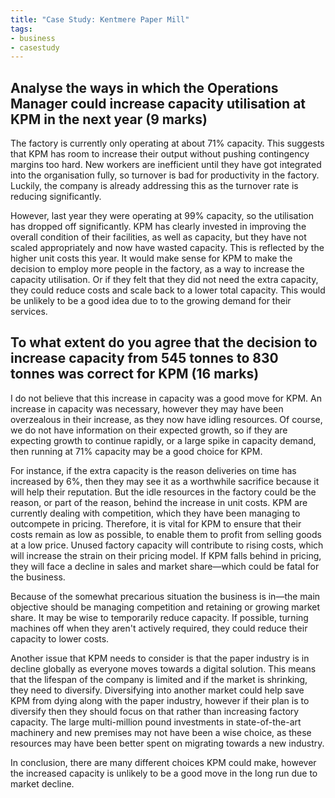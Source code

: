 ```yaml
---
title: "Case Study: Kentmere Paper Mill"
tags:
- business
- casestudy
---
```


## Analyse the ways in which the Operations Manager could increase capacity utilisation at KPM in the next year (9 marks)

The factory is currently only operating at about 71% capacity. This suggests that KPM has room to increase their output without pushing contingency margins too hard. New workers are inefficient until they have got integrated into the organisation fully, so turnover is bad for productivity in the factory. Luckily, the company is already addressing this as the turnover rate is reducing significantly.

However, last year they were operating at 99% capacity, so the utilisation has dropped off significantly. KPM has clearly invested in improving the overall condition of their facilities, as well as capacity, but they have not scaled appropriately and now have wasted capacity. This is reflected by the higher unit costs this year. It would make sense for KPM to make the decision to employ more people in the factory, as a way to increase the capacity utilisation. Or if they felt that they did not need the extra capacity, they could reduce costs and scale back to a lower total capacity. This would be unlikely to be a good idea due to to the growing demand for their services. 

## To what extent do you agree that the decision to increase capacity from 545 tonnes to 830 tonnes was correct for KPM (16 marks)

I do not believe that this increase in capacity was a good move for KPM. An increase in capacity was necessary, however they may have been overzealous in their increase, as they now have idling resources. Of course, we do not have information on their expected growth, so if they are expecting growth to continue rapidly, or a large spike in capacity demand, then running at 71% capacity may be a good choice for KPM.

For instance, if the extra capacity is the reason deliveries on time has increased by 6%, then they may see it as a worthwhile sacrifice because it will help their reputation. But the idle resources in the factory could be the reason, or part of the reason, behind the increase in unit costs. KPM are currently dealing with competition, which they have been managing to outcompete in pricing. Therefore, it is vital for KPM to ensure that their costs remain as low as possible, to enable them to profit from selling goods at a low price. Unused factory capacity will contribute to rising costs, which will increase the strain on their pricing model. If KPM falls behind in pricing, they will face a decline in sales and market share—which could be fatal for the business.

Because of the somewhat precarious situation the business is in—the main objective should be managing competition and retaining or growing market share. It may be wise to temporarily reduce capacity. If possible, turning machines off when they aren't actively required, they could reduce their capacity to lower costs. 

Another issue that KPM needs to consider is that the paper industry is in decline globally as everyone moves towards a digital solution. This means that the lifespan of the company is limited and if the market is shrinking, they need to diversify. Diversifying into another market could help save KPM from dying along with the paper industry, however if their plan is to diversify then they should focus on that rather than increasing factory capacity. The large multi-million pound investments in state-of-the-art machinery and new premises may not have been a wise choice, as these resources may have been better spent on migrating towards a new industry.

In conclusion, there are many different choices KPM could make, however the increased capacity is unlikely to be a good move in the long run due to market decline.


‎‎